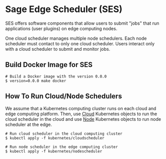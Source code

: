 # Sage Edge Scheduler (SES)

SES offers software components that allow users to submit "jobs" that run applications (user plugins) on edge computing nodes.

One cloud scheduler manages multiple node schedulers. Each node scheduler must contact to only one cloud scheduler. Users interact only with a cloud scheduler to submit and monitor jobs.

## Build Docker Image for SES

```
# Build a Docker image with the version 0.0.0
$ version=0.0.0 make docker
```

## How To Run Cloud/Node Schedulers

We assume that a Kubernetes computing cluster runs on each cloud and edge computing platform. Then, use [Cloud](kubernetes/cloudscheduler) Kubernetes objects to run the cloud scheduler in the cloud and use [Node](kubernetes/nodescheduler) Kubernetes objects to run node scheduler at the edge.

```
# Run cloud scheduler in the cloud computing cluster
$ kubectl apply -f kubernetes/cloudscheduler

# Run node scheduler in the edge computing cluster
$ kubectl apply -f kubernetes/nodescheduler
```
